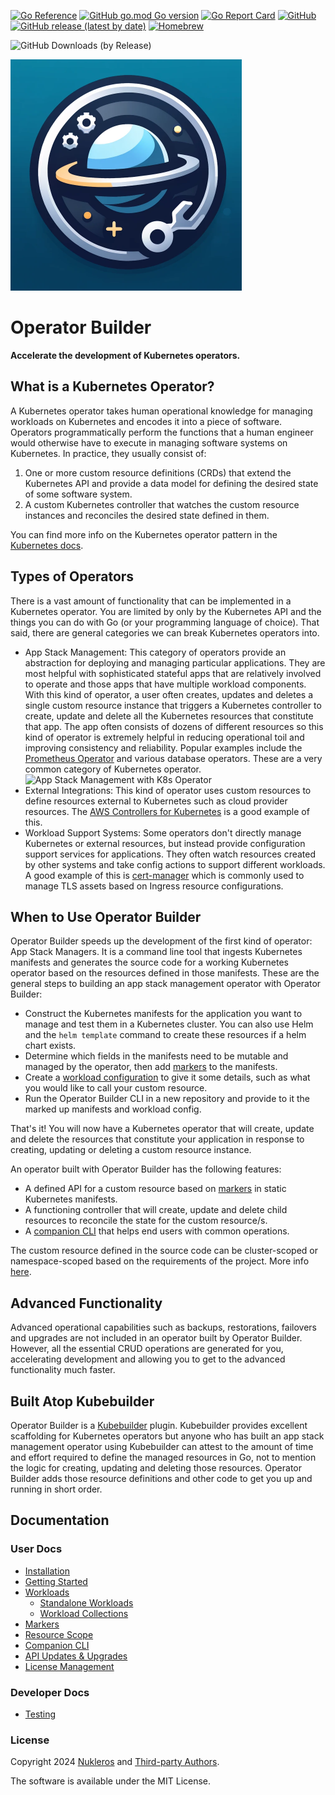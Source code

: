 [![Go Reference](https://pkg.go.dev/badge/github.com/nukleros/operator-builder.svg)](https://pkg.go.dev/github.com/nukleros/operator-builder)
[![GitHub go.mod Go version](https://img.shields.io/github/go-mod/go-version/nukleros/operator-builder)](https://golang.org/)
[![Go Report Card](https://goreportcard.com/badge/github.com/nukleros/operator-builder)](https://goreportcard.com/report/github.com/nukleros/operator-builder)
[![GitHub](https://img.shields.io/github/license/nukleros/operator-builder)](https://github.com/nukleros/operator-builder/blob/main/LICENSE)[![GitHub release (latest by date)](https://img.shields.io/github/v/release/nukleros/operator-builder)](https://github.com/nukleros/operator-builder/releases)
[![Homebrew](https://img.shields.io/badge/dynamic/json.svg?url=https://raw.githubusercontent.com/nukleros/homebrew-tap/master/Info/operator-builder.json&query=$.versions.stable&label=homebrew)](https://github.com/nukleros/operator-builder/releases)
<!---[![Get it from the Snap Store](https://badgen.net/snapcraft/v/operator-builder)](https://snapcraft.io/operator-builder)-->
![GitHub Downloads (by Release)](https://img.shields.io/github/downloads/nukleros/operator-builder/total.svg)

<img src="docs/images/operator-builder-logo.png" alt="Operator Builder Logo" style="width:370px;"/>

# Operator Builder

**Accelerate the development of Kubernetes operators.**

## What is a Kubernetes Operator?

A Kubernetes operator takes human operational knowledge for managing workloads
on Kubernetes and encodes it into a piece of software.  Operators programmatically
perform the functions that a human engineer would otherwise have to execute in
managing software systems on Kubernetes.  In practice, they usually consist of:

1. One or more custom resource definitions (CRDs) that extend the Kubernetes API
   and provide a data model for defining the desired state of some software
   system.
1. A custom Kubernetes controller that watches the custom resource instances and
   reconciles the desired state defined in them.

You can find more info on the Kubernetes operator pattern in the [Kubernetes
docs](https://kubernetes.io/docs/concepts/extend-kubernetes/operator/).

## Types of Operators

There is a vast amount of functionality that can be implemented in a Kubernetes
operator.  You are limited by only by the Kubernetes API and the things you can
do with Go (or your programming language of choice).  That said, there are
general categories we can break Kubernetes operators into.

* App Stack Management:  This category of operators provide an abstraction for
  deploying and managing particular applications.  They are most helpful with
  sophisticated stateful apps that are relatively involved to operate and those
  apps that have multiple workload components.  With this kind of operator, a
  user often creates, updates and deletes a single custom resource instance that
  triggers a Kubernetes controller to create, update and delete all the
  Kubernetes resources that constitute that app.  The app often consists of
  dozens of different resources so this kind of operator is extremely helpful
  in reducing operational toil and improving consistency and reliability.
  Popular examples include the [Prometheus Operator](
  https://github.com/prometheus-operator/prometheus-operator) and
  various database operators.  These are a very common category of Kubernetes
  operator.
  ![App Stack Management with K8s
  Operator](docs/images/KubernetesOperatorAppStackManagement.png)
* External Integrations:  This kind of operator uses custom resources to define
  resources external to Kubernetes such as cloud provider resources.  The [AWS
  Controllers for Kubernetes](https://github.com/aws-controllers-k8s/community)
  is a good example of this.
* Workload Support Systems:  Some operators don't directly manage Kubernetes or
  external resources, but instead provide configuration support services for
  applications.  They often watch resources created by other systems and take
  config actions to support different workloads.  A good example of this is
  [cert-manager](https://cert-manager.io/) which is commonly used to manage TLS
  assets based on Ingress resource configurations.

## When to Use Operator Builder

Operator Builder speeds up the development of the first kind of operator:
App Stack Managers.  It is a command line tool that ingests Kubernetes manifests
and generates the source code for a working Kubernetes operator based on the
resources defined in those manifests.  These are the general steps to
building an app stack management operator with Operator Builder:

* Construct the Kubernetes manifests for the application you want to manage and
  test them in a Kubernetes cluster.  You can also use Helm and the `helm template`
  command to create these resources if a helm chart exists.
* Determine which fields in the manifests need to be mutable and managed by the
  operator, then add [markers](docs/markers.md) to the manifests.
* Create a [workload configuration](docs/workloads.md) to give it some details,
  such as what you would like to call your custom resource.
* Run the Operator Builder CLI in a new repository and provide to it the marked
  up manifests and workload config.

That's it!  You will now have a Kubernetes operator that will create, update and
delete the resources that constitute your application in response to creating,
updating or deleting a custom resource instance.

An operator built with Operator Builder has the following features:

* A defined API for a custom resource based on [markers](docs/markers.md) in
  static Kubernetes manifests.
* A functioning controller that will create, update and delete child resources
  to reconcile the state for the custom resource/s.
* A [companion CLI](docs/companion-cli.md) that helps end users with common
  operations.

The custom resource defined in the source code can be cluster-scoped or
namespace-scoped based on the requirements of the project.  More info
[here](docs/resource-scope.md).

## Advanced Functionality

Advanced operational capabilities such as backups, restorations, failovers and
upgrades are not included in an operator built by Operator Builder.  However,
all the essential CRUD operations are generated for you, accelerating
development and allowing you to get to the advanced functionality much faster.

## Built Atop Kubebuilder

Operator Builder is a [Kubebuilder](https://github.com/kubernetes-sigs/kubebuilder)
plugin.  Kubebuilder provides excellent scaffolding for Kubernetes operators but
anyone who has built an app stack management operator using Kubebuilder can
attest to the amount of time and effort required to define the managed resources
in Go, not to mention the logic for creating, updating and deleting those resources.
Operator Builder adds those resource definitions and other code to get you up
and running in short order.

## Documentation

### User Docs

* [Installation](docs/installation.md)
* [Getting Started](docs/getting-started.md)
* [Workloads](docs/workloads.md)
    * [Standalone Workloads](docs/standalone-workloads.md)
    * [Workload Collections](docs/workload-collections.md)
* [Markers](docs/markers.md)
* [Resource Scope](docs/resource-scope.md)
* [Companion CLI](docs/companion-cli.md)
* [API Updates & Upgrades](docs/api-updates-upgrades.md)
* [License Management](docs/license.md)

### Developer Docs

* [Testing](docs/testing.md)

### License

Copyright 2024 [Nukleros](https://github.com/nukleros) and [Third-party Authors](THIRD-PARTY.md).

The software is available under the MIT License.
